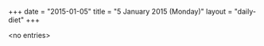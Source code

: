 +++
date = "2015-01-05"
title = "5 January 2015 (Monday)"
layout = "daily-diet"
+++

<p>&lt;no entries&gt;</p>